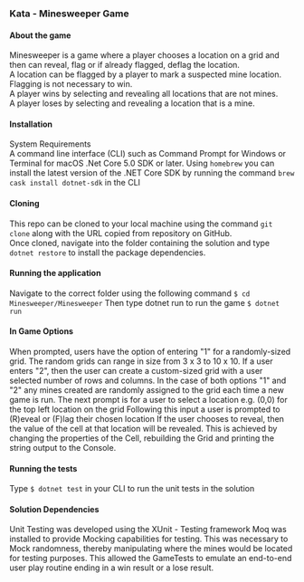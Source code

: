 ### Kata - Minesweeper Game

#### About the game
Minesweeper is a game where a player chooses a location on a grid and then can reveal, flag or if already flagged, deflag the location.  
A location can be flagged by a player to mark a suspected mine location. Flagging is not necessary to win.  
A player wins by selecting and revealing all locations that are not mines.  
A player loses by selecting and revealing a location that is a mine.  

#### Installation
System Requirements  
A command line interface (CLI) such as Command Prompt for Windows or Terminal for macOS
.Net Core 5.0 SDK or later. Using ```homebrew``` you can install the latest version of the .NET Core SDK by running the command ```brew cask install dotnet-sdk``` in the CLI

#### Cloning
This repo can be cloned to your local machine using the command ```git clone``` along with the URL copied from repository on GitHub.  
Once cloned, navigate into the folder containing the solution and type ```dotnet restore``` to install the package dependencies.  

#### Running the application
Navigate to the correct folder using the following command
```$ cd Minesweeper/Minesweeper```
Then type dotnet run to run the game
```$ dotnet run ```

#### In Game Options
When prompted, users have the option of entering "1" for a randomly-sized grid. The random grids can range in size from 3 x 3 to 10 x 10.
If a user enters "2", then the user can create a custom-sized grid with a user selected number of rows and columns.
In the case of both options "1" and "2" any mines created are randomly assigned to the grid each time a new game is run.
The next prompt is for a user to select a location e.g. (0,0) for the top left location on the grid
Following this input a user is prompted to (R)eveal or (F)lag their chosen location
If the user chooses to reveal, then the value of the cell at that location will be revealed.
This is achieved by changing the properties of the Cell, rebuilding the Grid and printing the string output to the Console.

#### Running the tests
Type ```$ dotnet test``` in your CLI to run the unit tests in the solution

#### Solution Dependencies
Unit Testing was developed using the XUnit - Testing framework
Moq was installed to provide Mocking capabilities for testing. This was necessary to Mock randomness, thereby manipulating where the mines would be located for testing purposes.
This allowed the GameTests to emulate an end-to-end user play routine ending in a win result or a lose result.
